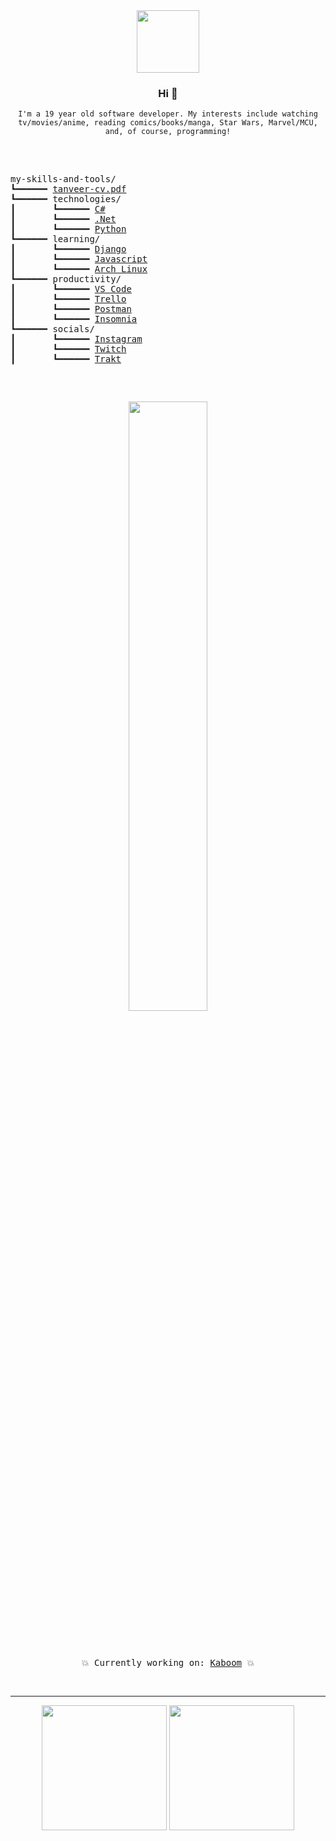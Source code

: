 <div align="center">
  <img src="https://media4.giphy.com/media/Nx0rz3jtxtEre/giphy.gif" width="auto" height="100px">
  <h3>Hi 👋</h3>
  <p><code>I'm a 19 year old software developer. My interests include watching tv/movies/anime, reading comics/books/manga, Star Wars, Marvel/MCU, and, of course, programming!</code></p>
  <br>
</div>

<pre>

my-skills-and-tools/ 
┗━━━━━━ <a href="https://crxssed7.github.io/assets/img/Tanveer%20CV.pdf">tanveer-cv.pdf</a>
┗━━━━━━ technologies/ 
┃       ┗━━━━━━ <a href="https://github.com/crxssed7?tab=repositories&amp;q=&amp;type=&amp;language=c#&amp;sort=">C#</a> 
┃       ┗━━━━━━ <a href="https://github.com/crxssed7?tab=repositories&amp;q=&amp;type=&amp;language=c#&amp;sort=">.Net</a> 
┃       ┗━━━━━━ <a href="https://github.com/crxssed7?tab=repositories&amp;q=&amp;type=&amp;language=python&amp;sort=">Python</a> 
┗━━━━━━ learning/ 
┃       ┗━━━━━━ <a href="https://github.com/crxssed7?tab=repositories&amp;q=&amp;type=&amp;language=python&amp;sort=">Django</a> 
┃       ┗━━━━━━ <a href="https://github.com/crxssed7?tab=repositories&amp;q=&amp;type=&amp;language=javascript&amp;sort=">Javascript</a> 
┃       ┗━━━━━━ <a href="https://github.com/crxssed7?tab=repositories&amp;q=&amp;type=&amp;language=shell&amp;sort=">Arch Linux</a> 
┗━━━━━━ productivity/ 
┃       ┗━━━━━━ <a href="https://code.visualstudio.com">VS Code</a> 
┃       ┗━━━━━━ <a href="https://trello.com">Trello</a> 
┃       ┗━━━━━━ <a href="https://www.postman.com">Postman</a> 
┃       ┗━━━━━━ <a href="https://insomnia.rest">Insomnia</a> 
┗━━━━━━ socials/ 
┃       ┗━━━━━━ <a href="https://www.instagram.com/crxssed7/">Instagram</a> 
┃       ┗━━━━━━ <a href="https://www.twitch.tv/crxssed7">Twitch</a> 
┃       ┗━━━━━━ <a href="https://trakt.tv/users/crxssed">Trakt</a>

</pre>

<pre>
  <p align="center"><img src="https://github.com/kaboom-db/kaboom-api/blob/master/brand%20assets/KABOOM.png?raw=true" width="50%" height="auto" /></p>
  <p align="center">💥 Currently working on: <a href="https://github.com/kaboom-db/kaboom-api">Kaboom</a> 💥</p>
</pre>

<hr>
<div align="center">
  <a href="https://trakt.tv/users/crxssed"><img src="https://trakt-widgets.herokuapp.com/crxssed/watched/card" width="auto" height="200px"></a>
  <a href="https://tv-quote.herokuapp.com/"><img src="https://tv-quote.herokuapp.com/quote" height="200px" width="auto"></a>
  <br><br>
</div>
